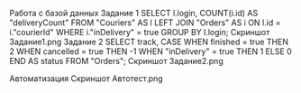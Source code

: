Работа с базой данных
Задание 1
SELECT l.login, COUNT(i.id) AS "deliveryCount" 
FROM "Couriers" AS l 
LEFT JOIN "Orders" AS i ON l.id = i."courierId" 
WHERE i."inDelivery" = true 
GROUP BY l.login;
Скриншот Задание1.png
Задание 2
SELECT track, 
    CASE 
      WHEN finished = true THEN 2 
      WHEN cancelled = true THEN -1 
      WHEN "inDelivery" = true THEN 1 
ELSE 0 END AS status 
FROM "Orders";
Скриншот Задание2.png

Автоматизация
Скриншот Автотест.png
